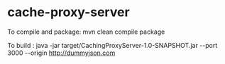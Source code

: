 # cache-proxy-server

To compile and package:
mvn clean compile package

To build : 
java -jar target/CachingProxyServer-1.0-SNAPSHOT.jar --port 3000 --origin http://dummyjson.com
